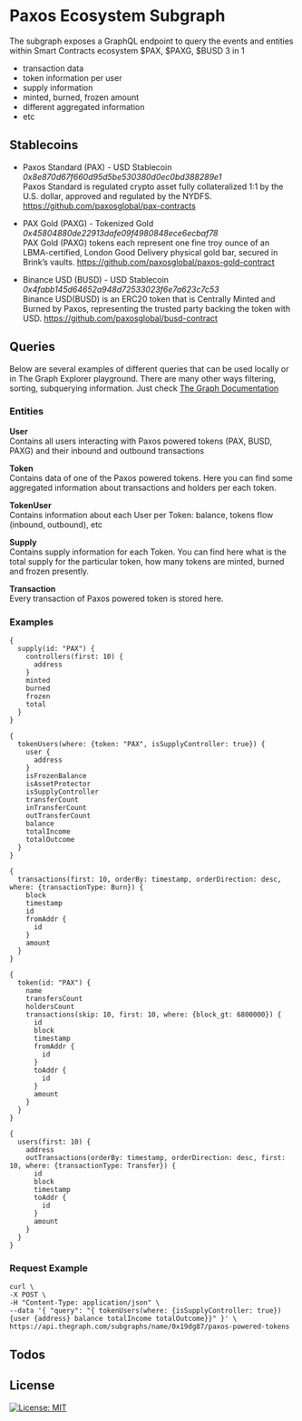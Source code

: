 # Paxos Ecosystem Subgraph

The subgraph exposes a GraphQL endpoint to query the events and entities within Smart Contracts ecosystem $PAX, $PAXG, $BUSD 3 in 1
- transaction data
- token information per user
- supply information
- minted, burned, frozen amount
- different aggregated information
- etc

Stablecoins
----
- Paxos Standard (PAX) - USD Stablecoin *0x8e870d67f660d95d5be530380d0ec0bd388289e1*
<br/>Paxos Standard is regulated crypto asset fully collateralized 1:1 by the U.S. dollar, approved and regulated by the NYDFS.
https://github.com/paxosglobal/pax-contracts

- PAX Gold (PAXG) - Tokenized Gold *0x45804880de22913dafe09f4980848ece6ecbaf78*
<br/>PAX Gold (PAXG) tokens each represent one fine troy ounce of an LBMA-certified, London Good Delivery physical gold bar, secured in Brink’s vaults.
https://github.com/paxosglobal/paxos-gold-contract

- Binance USD (BUSD) - USD Stablecoin *0x4fabb145d64652a948d72533023f6e7a623c7c53*
<br/>Binance USD(BUSD) is an ERC20 token that is Centrally Minted and Burned by Paxos, representing the trusted party backing the token with USD.
https://github.com/paxosglobal/busd-contract

Queries
----
Below are several examples of different queries that can be used locally or in The Graph Explorer playground. There are many other ways filtering, sorting, subquerying information. Just check [The Graph Documentation](https://thegraph.com/docs/graphql-api)

### Entities 

**User**
<br/>Contains all users interacting with Paxos powered tokens (PAX, BUSD, PAXG) and their inbound and outbound transactions

**Token**
<br/>Contains data of one of the Paxos powered tokens. Here you can find some aggregated information about transactions and holders per each token.

**TokenUser**
<br/>Contains information about each User per Token: balance, tokens flow (inbound, outbound), etc

**Supply**
<br/>Contains supply information for each Token. You can find here what is the total supply for the particular token, how many tokens are minted, burned and frozen presently.

**Transaction**
<br/>Every transaction of Paxos powered token is stored here.

### Examples

```
{
  supply(id: "PAX") {
    controllers(first: 10) {
      address
    }
    minted
    burned
    frozen
    total
  }
}
```
```
{
  tokenUsers(where: {token: "PAX", isSupplyController: true}) {
    user {
      address
    }
    isFrozenBalance
    isAssetProtector
    isSupplyController
    transferCount
    inTransferCount
    outTransferCount
    balance
    totalIncome
    totalOutcome
  }
}
```
```
{
  transactions(first: 10, orderBy: timestamp, orderDirection: desc, where: {transactionType: Burn}) {
    block
    timestamp
    id
    fromAddr {
      id
    }
    amount
  }
}
```
```
{
  token(id: "PAX") {
    name
    transfersCount
    holdersCount
    transactions(skip: 10, first: 10, where: {block_gt: 6800000}) {
      id
      block
      timestamp
      fromAddr {
        id
      }
      toAddr {
        id
      }
      amount
    }
  }
}
```
```
{
  users(first: 10) {
    address
    outTransactions(orderBy: timestamp, orderDirection: desc, first: 10, where: {transactionType: Transfer}) {
      id
      block
      timestamp
      toAddr {
        id
      }
      amount
    }
  }
}

```
### Request Example
```
curl \
-X POST \
-H "Content-Type: application/json" \
--data '{ "query": "{ tokenUsers(where: {isSupplyController: true}){user {address} balance totalIncome totalOutcome}}" }' \
https://api.thegraph.com/subgraphs/name/0x19dg87/paxos-powered-tokens
```

Todos
----

License
----
[![License: MIT](https://img.shields.io/badge/License-MIT-yellow.svg)](https://opensource.org/licenses/MIT)